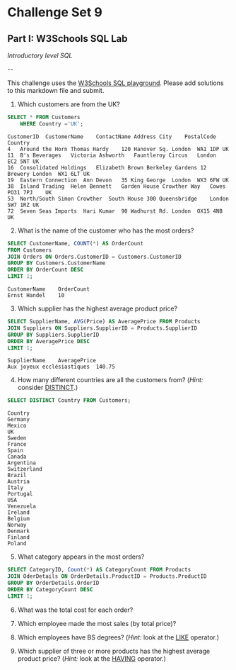 # Challenge Set 9
## Part I: W3Schools SQL Lab 

*Introductory level SQL*

--

This challenge uses the [W3Schools SQL playground](http://www.w3schools.com/sql/trysql.asp?filename=trysql_select_all). Please add solutions to this markdown file and submit.

1. Which customers are from the UK?
```SQL
SELECT * FROM Customers
	WHERE Country ='UK';
```
```
CustomerID	CustomerName	ContactName	Address	City	PostalCode	Country
4	Around the Horn	Thomas Hardy	120 Hanover Sq.	London	WA1 1DP	UK
11	B's Beverages	Victoria Ashworth	Fauntleroy Circus	London	EC2 5NT	UK
16	Consolidated Holdings	Elizabeth Brown	Berkeley Gardens 12 Brewery	London	WX1 6LT	UK
19	Eastern Connection	Ann Devon	35 King George	London	WX3 6FW	UK
38	Island Trading	Helen Bennett	Garden House Crowther Way	Cowes	PO31 7PJ	UK
53	North/South	Simon Crowther	South House 300 Queensbridge	London	SW7 1RZ	UK
72	Seven Seas Imports	Hari Kumar	90 Wadhurst Rd.	London	OX15 4NB	UK
```

2. What is the name of the customer who has the most orders?
```SQL
SELECT CustomerName, COUNT(*) AS OrderCount 
FROM Customers
JOIN Orders ON Orders.CustomerID = Customers.CustomerID
GROUP BY Customers.CustomerName
ORDER BY OrderCount DESC
LIMIT 1;
```
```
CustomerName	OrderCount
Ernst Handel	10
```

3. Which supplier has the highest average product price?
```SQL
SELECT SupplierName, AVG(Price) AS AveragePrice FROM Products
JOIN Suppliers ON Suppliers.SupplierID = Products.SupplierID
GROUP BY Suppliers.SupplierID
ORDER BY AveragePrice DESC
LIMIT 1;
```
```
SupplierName	AveragePrice
Aux joyeux ecclésiastiques	140.75
```

4. How many different countries are all the customers from? (*Hint:* consider [DISTINCT](http://www.w3schools.com/sql/sql_distinct.asp).)
```SQL
SELECT DISTINCT Country FROM Customers;
```
```
Country
Germany
Mexico
UK
Sweden
France
Spain
Canada
Argentina
Switzerland
Brazil
Austria
Italy
Portugal
USA
Venezuela
Ireland
Belgium
Norway
Denmark
Finland
Poland
```

5. What category appears in the most orders?
```SQL
SELECT CategoryID, Count(*) AS CategoryCount FROM Products
JOIN OderDetails ON OrderDetails.ProductID = Products.ProductID
GROUP BY OrderDetails.OrderID
ORDER BY CategoryCount DESC
LIMIT 1;
```

6. What was the total cost for each order?

7. Which employee made the most sales (by total price)?

8. Which employees have BS degrees? (*Hint:* look at the [LIKE](http://www.w3schools.com/sql/sql_like.asp) operator.)

9. Which supplier of three or more products has the highest average product price? (*Hint:* look at the [HAVING](http://www.w3schools.com/sql/sql_having.asp) operator.)

